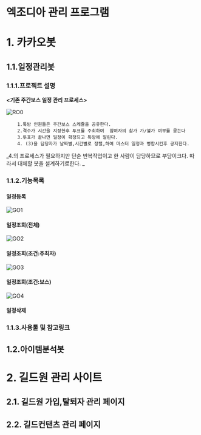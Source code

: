 엑조디아 관리 프로그램
===============


# 1. 카카오봇
## 1.1.일정관리봇
### 1.1.1.프로젝트 설명
**<기존 주간보스 일정 관리 프로세스>**

![RO0](https://user-images.githubusercontent.com/82567430/124717814-70e6b180-df40-11eb-87ae-09de3a0d3700.PNG)


        
        1.톡방 인원들은 주간보스 스케쥴을 공유한다.
        2.격수가 시간을 지정한후 투표를 주최하여  참여자의 참가 가/불가 여부를 묻는다
        3.투표가 끝나면 일정이 확정되고 톡방에 알린다.
        4. (3)을 담당자가 날짜별,시간별로 정렬,하여 마스터 일정과 병합시킨후 공지한다.

_4.의 프로세스가 필요하지만 단순 반복작업이고 한 사람이 담당하므로 부담이크다.
        따라서 대체할 봇을 설계하기로한다. _


        
### 1.1.2.기능목록
####    일정등록
![GO1](https://user-images.githubusercontent.com/82567430/124719067-b657ae80-df41-11eb-9b13-d259d77da7b5.jpg)
####    일정조회(전체)
![GO2](https://user-images.githubusercontent.com/82567430/124719074-b8217200-df41-11eb-9d7c-6858266ee28f.jpg)
####    일정조회(조건:주최자)
![GO3](https://user-images.githubusercontent.com/82567430/124719073-b788db80-df41-11eb-89cc-39675c2a1486.jpg)
####    일정조회(조건:보스)
![GO4](https://user-images.githubusercontent.com/82567430/124719070-b6f04500-df41-11eb-93a9-fd6a7f57f1cf.jpg)
####    일정삭제

### 1.1.3.사용툴 및 참고링크

## 1.2.아이템분석봇


# 2. 길드원 관리 사이트
## 2.1. 길드원 가입,탈퇴자 관리 페이지
## 2.2. 길드컨탠츠 관리 페이지
